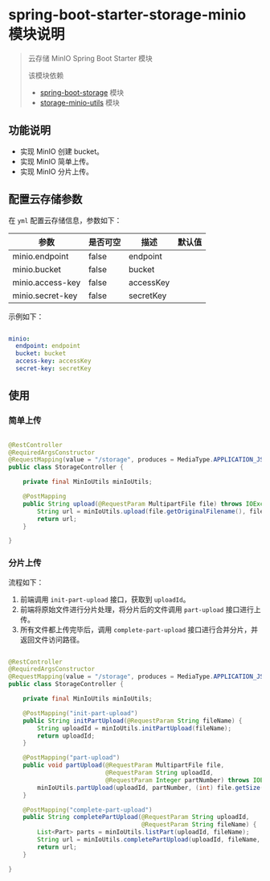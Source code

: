 # spring-boot-starter-storage-minio 模块说明

> 云存储 MinIO Spring Boot Starter 模块
>
> 该模块依赖
> * [spring-boot-storage](../../spring-boot-storage/README.md) 模块
> * [storage-minio-utils](../storage-minio-utils/README.md) 模块

## 功能说明

* 实现 MinIO 创建 bucket。
* 实现 MinIO 简单上传。
* 实现 MinIO 分片上传。

## 配置云存储参数

在 `yml` 配置云存储信息，参数如下：

|参数|是否可空|描述|默认值|
|---|---|---|---|
|minio.endpoint|false|endpoint||
|minio.bucket|false|bucket||
|minio.access-key|false|accessKey||
|minio.secret-key|false|secretKey||

示例如下：

```yml

minio:
  endpoint: endpoint
  bucket: bucket
  access-key: accessKey
  secret-key: secretKey

```

## 使用

### 简单上传

```java

@RestController
@RequiredArgsConstructor
@RequestMapping(value = "/storage", produces = MediaType.APPLICATION_JSON_VALUE)
public class StorageController {

    private final MinIoUtils minIoUtils;

    @PostMapping
    public String upload(@RequestParam MultipartFile file) throws IOException {
        String url = minIoUtils.upload(file.getOriginalFilename(), file.getContentType(), file.getInputStream());
        return url;
    }

}

```

### 分片上传

流程如下：

1. 前端调用 `init-part-upload` 接口，获取到 `uploadId`。
2. 前端将原始文件进行分片处理，将分片后的文件调用 `part-upload` 接口进行上传。
3. 所有文件都上传完毕后，调用 `complete-part-upload` 接口进行合并分片，并返回文件访问路径。

```java

@RestController
@RequiredArgsConstructor
@RequestMapping(value = "/storage", produces = MediaType.APPLICATION_JSON_VALUE)
public class StorageController {

    private final MinIoUtils minIoUtils;

    @PostMapping("init-part-upload")
    public String initPartUpload(@RequestParam String fileName) {
        String uploadId = minIoUtils.initPartUpload(fileName);
        return uploadId;
    }

    @PostMapping("part-upload")
    public void partUpload(@RequestParam MultipartFile file,
                           @RequestParam String uploadId,
                           @RequestParam Integer partNumber) throws IOException {
        minIoUtils.partUpload(uploadId, partNumber, (int) file.getSize(), file.getName(), file.getInputStream());
    }

    @PostMapping("complete-part-upload")
    public String completePartUpload(@RequestParam String uploadId,
                                     @RequestParam String fileName) {
        List<Part> parts = minIoUtils.listPart(uploadId, fileName);
        String url = minIoUtils.completePartUpload(uploadId, fileName, parts);
        return url;
    }

}

```
